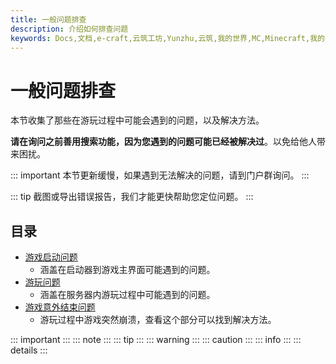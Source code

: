 ```yaml
---
title: 一般问题排查
description: 介绍如何排查问题
keywords: Docs,文档,e-craft,云筑工坊,Yunzhu,云筑,我的世界,MC,Minecraft,我的世界服务器,服务器,云筑工坊服务器,云筑工坊服务器文档,云筑工坊文档中心
---
```


# 一般问题排查


本节收集了那些在游玩过程中可能会遇到的问题，以及解决方法。

**请在询问之前善用搜索功能，因为您遇到的问题可能已经被解决过**。以免给他人带来困扰。

::: important
本节更新缓慢，如果遇到无法解决的问题，请到门户群询问。
:::

::: tip
截图或导出错误报告，我们才能更快帮助您定位问题。
:::

## 目录

* [游戏启动问题](./general/game-startup-issue.md)
  * 涵盖在启动器到游戏主界面可能遇到的问题。 
* [游玩问题](./general/play-game-issue.md)
  * 涵盖在服务器内游玩过程中可能遇到的问题。
* [游戏意外结束问题](./general/unexpected-end-of-game-issue.md)
  * 游玩过程中游戏突然崩溃，查看这个部分可以找到解决方法。

::: important
:::
::: note
:::
::: tip
:::
::: warning
:::
::: caution
:::
::: info
:::
::: details
:::